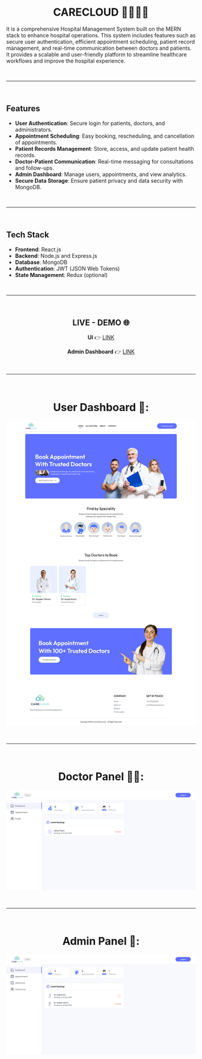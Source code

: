 <div align="center">
  
# CARECLOUD 👨‍⚕️🏥🤒
</div>

It is a comprehensive Hospital Management System built on the MERN stack to enhance hospital operations. This system includes features such as secure user authentication, efficient appointment scheduling, patient record management, and real-time communication between doctors and patients. It provides a scalable and user-friendly platform to streamline healthcare workflows and improve the hospital experience.

<br/><hr/><br/>

## Features
- **User Authentication**: Secure login for patients, doctors, and administrators.
- **Appointment Scheduling**: Easy booking, rescheduling, and cancellation of appointments.
- **Patient Records Management**: Store, access, and update patient health records.
- **Doctor-Patient Communication**: Real-time messaging for consultations and follow-ups.
- **Admin Dashboard**: Manage users, appointments, and view analytics.
- **Secure Data Storage**: Ensure patient privacy and data security with MongoDB.

<br/><hr/><br/>

## Tech Stack
- **Frontend**: React.js
- **Backend**: Node.js and Express.js
- **Database**: MongoDB
- **Authentication**: JWT (JSON Web Tokens)
- **State Management**: Redux (optional)

<br/><hr/><br/>

<div align="center">

## LIVE - DEMO 🌐
  
**UI** 👉 [LINK](https://care-cloud.vercel.app)

**Admin Dashboard** 👉 [LINK](https://care-cloud-panel.vercel.app)
</div>

<br/><hr/><br/>

<div align="center">

# User Dashboard 👤:
![UI](./frontend/src/assets/homepage.png)

<br /><hr /><br />

# Doctor Panel 🧑‍⚕️:
![doctor-panel](./frontend/src/assets/doctor-dashboard.png)

<br /><hr /><br />

# Admin Panel 🎯:
![admin-panel](./frontend/src/assets/admin-panel.png)

</div>

